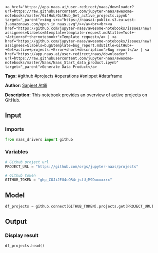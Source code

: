     <a href="https://app.naas.ai/user-redirect/naas/downloader?url=https://raw.githubusercontent.com/jupyter-naas/awesome-notebooks/master/GitHub/GitHub_Get_active_projects.ipynb" target="_parent"><img src="https://naasai-public.s3.eu-west-3.amazonaws.com/open_in_naas.svg"/></a><br><br><a href="https://github.com/jupyter-naas/awesome-notebooks/issues/new?assignees=&labels=&template=template-request.md&title=Tool+-+Action+of+the+notebook+">Template request</a> | <a href="https://github.com/jupyter-naas/awesome-notebooks/issues/new?assignees=&labels=bug&template=bug_report.md&title=GitHub+-+Get+active+projects:+Error+short+description">Bug report</a> | <a href="https://app.naas.ai/user-redirect/naas/downloader?url=https://raw.githubusercontent.com/jupyter-naas/awesome-notebooks/master/Naas/Naas_Start_data_product.ipynb" target="_parent">Generate Data Product</a>

**Tags:** #github #projects #operations #snippet #dataframe

**Author:** [Sanjeet Attili](https://www.linkedin.com/in/sanjeet-attili-760bab190/)

**Description:** This notebook provides an overview of active projects on GitHub.

## Input

### Imports


```python
from naas_drivers import github
```

### Variables


```python
# Github project url
PROJECT_URL = "https://github.com/orgs/jupyter-naas/projects"

# Github token
GITHUB_TOKEN = "ghp_COJiJEU4cQR4rjslUjM9Duxxxxxx"
```

## Model


```python
df_projects = github.connect(GITHUB_TOKEN).projects.get(PROJECT_URL)
```

## Output

### Display result


```python
df_projects.head()
```
